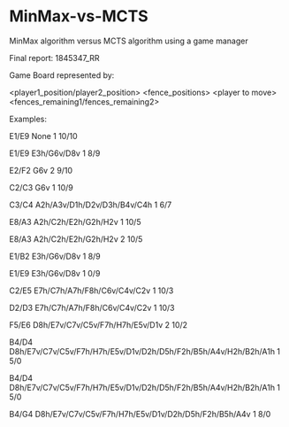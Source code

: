 # MinMax-vs-MCTS
MinMax algorithm versus MCTS algorithm using a game manager

Final report: 1845347_RR

Game Board represented by:

<player1_position/player2_position\> <fence_positions> <player to move\> <fences_remaining1/fences_remaining2\>

Examples:

E1/E9 None 1 10/10

E1/E9 E3h/G6v/D8v 1 8/9

E2/F2 G6v 2 9/10

C2/C3 G6v 1 10/9

C3/C4 A2h/A3v/D1h/D2v/D3h/B4v/C4h 1 6/7

E8/A3 A2h/C2h/E2h/G2h/H2v 1 10/5

E8/A3 A2h/C2h/E2h/G2h/H2v 2 10/5

E1/B2 E3h/G6v/D8v 1 8/9

E1/E9 E3h/G6v/D8v 1 0/9

C2/E5 E7h/C7h/A7h/F8h/C6v/C4v/C2v 1 10/3

D2/D3 E7h/C7h/A7h/F8h/C6v/C4v/C2v 1 10/3

F5/E6 D8h/E7v/C7v/C5v/F7h/H7h/E5v/D1v 2 10/2

B4/D4 D8h/E7v/C7v/C5v/F7h/H7h/E5v/D1v/D2h/D5h/F2h/B5h/A4v/H2h/B2h/A1h 1 5/0

B4/D4 D8h/E7v/C7v/C5v/F7h/H7h/E5v/D1v/D2h/D5h/F2h/B5h/A4v/H2h/B2h/A1h 1 5/0

B4/G4 D8h/E7v/C7v/C5v/F7h/H7h/E5v/D1v/D2h/D5h/F2h/B5h/A4v 1 8/0
